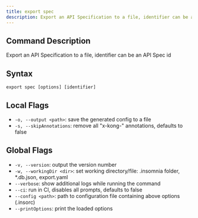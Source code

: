 ```yaml
---
title: export spec
description: Export an API Specification to a file, identifier can be an API Spec id
---
```


## Command Description

Export an API Specification to a file, identifier can be an API Spec id

## Syntax

`export spec [options] [identifier]`

## Local Flags

- `-o, --output <path>`: save the generated config to a file
- `-s, --skipAnnotations`: remove all "x-kong-" annotations, defaults to false

## Global Flags

- `-v, --version`: output the version number
- `-w, --workingDir <dir>`: set working directory/file: .insomnia folder, *.db.json, export.yaml
- `--verbose`: show additional logs while running the command
- `--ci`: run in CI, disables all prompts, defaults to false
- `--config <path>`: path to configuration file containing above options (.insorc)
- `--printOptions`: print the loaded options

